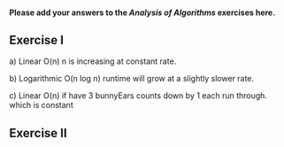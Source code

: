 #### Please add your answers to the ***Analysis of  Algorithms*** exercises here.

## Exercise I

a) Linear O(n)
n is increasing at constant rate.


b) Logarithmic O(n log n)
runtime will grow at a slightly slower rate.



c)  Linear O(n)
if have 3 bunnyEars counts down by 1 each run through. which is constant

## Exercise II


